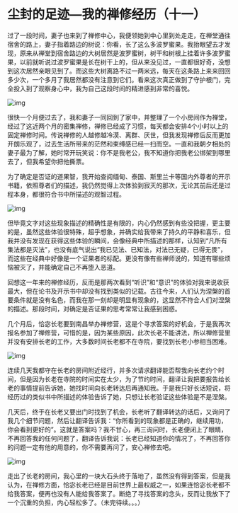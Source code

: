 
# 尘封的足迹&#x2014;我的禅修经历（十一）

过了一段时间，妻子也来到了禅修中心，我便领她到中心里到处走走，在禅堂通往宿舍的路上，妻子指着路边的树说：你看，长了这么多波罗蜜果。我抬眼望去才发现，原来从禅堂到宿舍路边的大树居然是波罗蜜树，树干和树根上挂着许多波罗蜜果，以前就听说过波罗蜜果是长在树干上的，但从来没见过，一直都很好奇，没想到这次居然亲眼见到了。而这些大树离路不过一两米远，每天在这条路上来来回回多少次，一个多月了我居然都没有注意到它们。看来这次真正做到了守护根门，完全投入到了观察身心中，我为自己这段时间的精进感到非常的喜悦。  

![img](./imgs/11-0.png)

很快一个月便过去了，我和妻子一同回到了家中，并整理了一个小房间作为禅堂，经过了这近两个月的密集禅修，禅修已经成了习惯，每天都会安排4个小时以上的固定禅修时间。传说禅修的人越修越冷漠、离群、厌世，但我发现禅修后反而更加开朗乐观了，过去生活所带来的茫然和束缚感已经一扫而空。一直和我朝夕相处的妻子最为了解，她时常开玩笑说：你不是我老公，我不知道你把我老公绑架到哪里去了，但我希望你把他撕票。

为了确定是否证的道果智，我开始查阅缅甸、泰国、斯里兰卡等国内外尊者的开示书籍，依照尊者们的描述，我仍然觉得上次体验到寂灭的那次，无论其前后还是过程本身，都很符合书中所描述的观智过程。

![img](./imgs/11-1.png)

但毕竟文字对这些现象描述的精确性是有限的，内心仍然感到有些没把握，更主要的是，虽然这些体验很特殊，超乎想象，并确实给我带来了持久的平静和喜乐，但我并没有发现在获得这些体验的瞬间，会像经典中所描述的那样，认知到“凡所有集法都是灭法”，也没有底气说出“我已见法、已知法，对法已无疑，已得无畏”，而这些在经典中好像是一个证果者的标配。更没有像有些禅师说的，知道有哪些烦恼被灭了，并能确定自己不再堕入恶道。

回想这一年来的禅修经历，反而是那两次看到“听识”和“意识”的体验对我来说收获最大，但在论书及开示书中却没有找到类似的记载。古往今来，人们认为涅槃的首要条件就是没有名色，而我在那一刻却是明显有现象的，这显然不符合人们对涅槃的描述。那段时间，对确定是否证果的思考常常让我感到困惑。

几个月后，恰宓长老要到南昌举办禅修营，这是个寻求答案的好机会，于是我再次报名参加了禅修营，可惜的是，因为某些原因，此次长老不能讲法，所以禅修营里并没有安排长老的工作，大多数时间长老都不在寺院，要找到长老小参相当困难。

![img](./imgs/11-2.png)

连续几天我都守在长老的房间附近经行，并多次请求翻译能否帮我向长老约个时间，但是因为长老在寺院的时间实在太少，为了节约时间，翻译让我把要报告给长老的事情提前告诉她，她找时间向长老转达后再通知我。于是我只好长话短说，将经历过的类似书中所描述的体验告诉了她，只想让长老验证这些体验是不是涅槃。

几天后，终于在长老又要出门时找到了机会，长老听了翻译转达的话后，又询问了我几个细节问题，然后让翻译告诉我：“你所看到的现象都是正确的，继续用功，你会看到更好的”。这就是答案吗？我不甘心，再三询问时，长老便闭上了眼睛，不再回答我的任何问题了，翻译告诉我说：长老已经知道你的情况了，不再回答你的问题一定有他的用意的，你不需要再问了，安心禅修去吧。

![img](./imgs/11-3.gif)

走出了长老的房间，我心里的一块大石头终于落地了，虽然没有得到答案，但是我认为，在禅修方面，恰宓长老已经是目前世界上最权威之一，如果连恰宓长老都不给我答案，便再也没有人能给我答案了。断绝了寻找答案的念头，反而让我放下了一个沉重的负担，内心轻松多了。（未完待续。。。）

